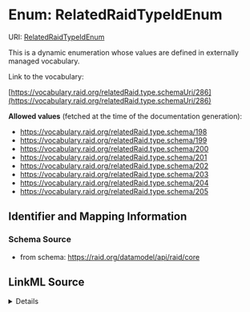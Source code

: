 # Enum: RelatedRaidTypeIdEnum 



URI: [RelatedRaidTypeIdEnum](../enums/RelatedRaidTypeIdEnum.md)


This is a dynamic enumeration whose values are defined in externally managed vocabulary. 

Link to the vocabulary:

[https://vocabulary.raid.org/relatedRaid.type.schemaUri/286](https://vocabulary.raid.org/relatedRaid.type.schemaUri/286)


**Allowed values** (fetched at the time of the documentation generation):

* https://vocabulary.raid.org/relatedRaid.type.schema/198
* https://vocabulary.raid.org/relatedRaid.type.schema/199
* https://vocabulary.raid.org/relatedRaid.type.schema/200
* https://vocabulary.raid.org/relatedRaid.type.schema/201
* https://vocabulary.raid.org/relatedRaid.type.schema/202
* https://vocabulary.raid.org/relatedRaid.type.schema/203
* https://vocabulary.raid.org/relatedRaid.type.schema/204
* https://vocabulary.raid.org/relatedRaid.type.schema/205











## Identifier and Mapping Information







### Schema Source


* from schema: https://raid.org/datamodel/api/raid/core







## LinkML Source

<details>
```yaml
name: RelatedRaidTypeIdEnum
from_schema: https://raid.org/datamodel/api/raid/core
rank: 1000
reachable_from:
  source_ontology: https://vocabs.ardc.edu.au/repository/api/sparql/raid_research-activity-identifier-raid-controlled-lists_raid-cl-v1-1
  source_nodes:
  - https://vocabulary.raid.org/relatedRaid.type.schemaUri/286
  relationship_types:
  - skos:narrower
  is_direct: true
  include_self: false
  traverse_up: false

```
</details>